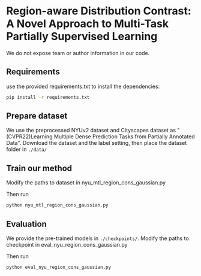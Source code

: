 # Region-aware Distribution Contrast: A Novel Approach to Multi-Task Partially Supervised Learning
We do not expose team or author information in our code.
## Requirements

use the provided requirements.txt to install the dependencies:

```bash
pip install -r requirements.txt
```

## Prepare dataset

We use the preprocessed NYUv2 dataset and Cityscapes dataset as "(CVPR22)Learning Multiple Dense Prediction Tasks from Partially Annotated Data".  Download the dataset and the label setting, then place the dataset folder in `./data/`

## Train our method

Modify the paths to dataset in nyu_mtl_region_cons_gaussian.py

Then run

```bash
python nyu_mtl_region_cons_gaussian.py
```

## Evaluation

We provide the pre-trained models in `./checkpoints/`. Modify the paths to checkpoint in eval_nyu_region_cons_gaussian.py

Then run

```bash
python eval_nyu_region_cons_gaussian.py
```

